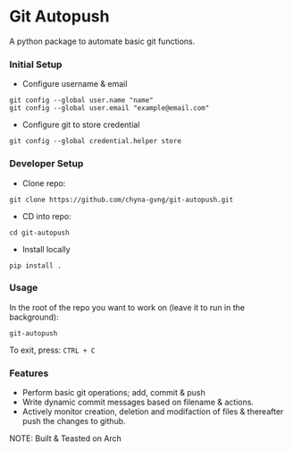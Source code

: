 # Git Autopush
A python package to automate basic git functions.

### Initial Setup
- Configure username & email
````
git config --global user.name "name"
git config --global user.email "example@email.com"
````

- Configure git to store credential
````
git config --global credential.helper store
````

### Developer Setup
- Clone repo:
````
git clone https://github.com/chyna-gvng/git-autopush.git
````

- CD into repo:
````
cd git-autopush
````

- Install locally
````
pip install .
````

### Usage
In the root of the repo you want to work on (leave it to run in the background):
````
git-autopush
````
To exit, press: `CTRL + C`

### Features
- Perform basic git operations; add, commit & push
- Write dynamic commit messages based on filename & actions.
- Actively monitor creation, deletion and modifaction of files & thereafter push the changes to github.

<bold>NOTE</bold>: Built & Teasted on Arch